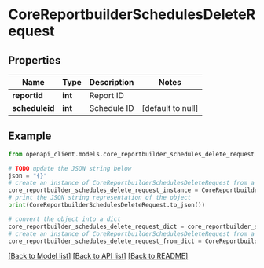# CoreReportbuilderSchedulesDeleteRequest


## Properties

Name | Type | Description | Notes
------------ | ------------- | ------------- | -------------
**reportid** | **int** | Report ID | 
**scheduleid** | **int** | Schedule ID | [default to null]

## Example

```python
from openapi_client.models.core_reportbuilder_schedules_delete_request import CoreReportbuilderSchedulesDeleteRequest

# TODO update the JSON string below
json = "{}"
# create an instance of CoreReportbuilderSchedulesDeleteRequest from a JSON string
core_reportbuilder_schedules_delete_request_instance = CoreReportbuilderSchedulesDeleteRequest.from_json(json)
# print the JSON string representation of the object
print(CoreReportbuilderSchedulesDeleteRequest.to_json())

# convert the object into a dict
core_reportbuilder_schedules_delete_request_dict = core_reportbuilder_schedules_delete_request_instance.to_dict()
# create an instance of CoreReportbuilderSchedulesDeleteRequest from a dict
core_reportbuilder_schedules_delete_request_from_dict = CoreReportbuilderSchedulesDeleteRequest.from_dict(core_reportbuilder_schedules_delete_request_dict)
```
[[Back to Model list]](../README.md#documentation-for-models) [[Back to API list]](../README.md#documentation-for-api-endpoints) [[Back to README]](../README.md)


